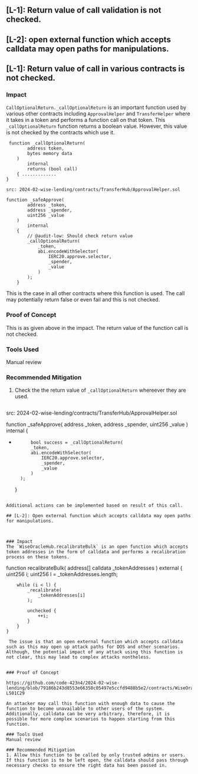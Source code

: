 ## [L-1]: Return value of call validation is not checked.
## [L-2]: open external function which accepts calldata may open paths for manipulations.


## [L-1]: Return value of call in various contracts is not checked.

### Impact
`CallOptionalReturn._callOptionalReturn` is an important function used by various other contracts including `ApprovalHelper` and `TransferHelper` where it takes in a token and performs a function call on that token. This `_callOptionalReturn` function returns a boolean value. However, this value is not checked by the contracts which use it. 

```
 function _callOptionalReturn(
        address token,
        bytes memory data
    )
        internal
        returns (bool call)
    { ............. 
}
```

```
src: 2024-02-wise-lending/contracts/TransferHub/ApprovalHelper.sol

function _safeApprove(
        address _token,
        address _spender,
        uint256 _value
    )
        internal
    {
        // @audit-low: Should check return value
        _callOptionalReturn(
            _token,
            abi.encodeWithSelector(
                IERC20.approve.selector,
                _spender,
                _value
            )
        );
    }
```
This is the case in all other contracts where this function is used. The call may potentially return false or even fail and this is not checked.

### Proof of Concept
This is as given above in the impact. The return value of the function call is not checked.

### Tools Used
Manual review 

### Recommended Mitigation
1. Check the the return value of `_callOptionalReturn` whereever they are used.

```diff
```
src: 2024-02-wise-lending/contracts/TransferHub/ApprovalHelper.sol

function _safeApprove(
        address _token,
        address _spender,
        uint256 _value
    )
        internal
    {
       
+           bool success = _callOptionalReturn(
            _token,
            abi.encodeWithSelector(
                IERC20.approve.selector,
                _spender,
                _value
            )
        );
    }
```

Additional actions can be implemented based on result of this call.

## [L-2]: Open external function which accepts calldata may open paths for manipulations.



### Impact
The `WiseOracleHub.recalibrateBulk` is an open function which accepts token addresses in the form of calldata and performs a recalibration process on these tokens.
```
function recalibrateBulk(
        address[] calldata _tokenAddresses
    )
        external
    {
        uint256 i;
        uint256 l = _tokenAddresses.length;

        while (i < l) {
            _recalibrate(
                _tokenAddresses[i]
            );

            unchecked {
                ++i;
            }
        }
    }
```
 The issue is that an open external function which accepts calldata such as this may open up attack paths for DOS and other scenarios. Although, the potential impact of any attack using this function is not clear, this may lead to complex attacks nontheless.


### Proof of Concept

https://github.com/code-423n4/2024-02-wise-lending/blob/79186b243d8553e66358c05497e5ccfd9488b5e2/contracts/WiseOracleHub/WiseOracleHub.sol#L501C14-L501C29

An attacker may call this function with enough data to cause the function to become unavailable to other users of the system. Additionally, calldata can be very arbitrary, therefore, it is possible for more complex scenarios to happen starting from this function.

### Tools Used
Manual review 

### Recommended Mitigation
1. Allow this function to be called by only trusted admins or users. 
If this function is to be left open, the calldata should pass through necessary checks to ensure the right data has been passed in.






